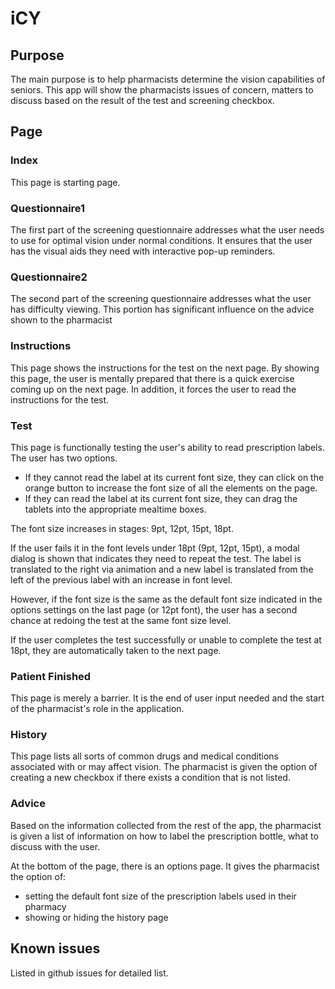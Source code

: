 # iCY 

## Purpose
The main purpose is to help pharmacists determine the vision capabilities of seniors. This app will show the pharmacists issues of concern, matters to discuss based on the result of the test and screening checkbox.

## Page

### Index
This page is starting page. 

### Questionnaire1
The first part of the screening questionnaire addresses what the user needs to use for optimal vision under normal conditions. It ensures that the user has the visual aids they need with interactive pop-up reminders.

### Questionnaire2
The second part of the screening questionnaire addresses what the user has difficulty viewing. This portion has significant influence on the advice shown to the pharmacist

### Instructions
This page shows the instructions for the test on the next page. By showing this page, the user is mentally prepared that there is a quick exercise coming up on the next page. In addition, it forces the user to read the instructions for the test. 

### Test
This page is functionally testing the user's ability to read prescription labels. The user has two options. 
* If they cannot read the label at its current font size, they can click on the orange button to increase the font size of all the elements on the page. 
* If they can read the label at its current font size, they can drag the tablets into the appropriate mealtime boxes.

The font size increases in stages: 9pt, 12pt, 15pt, 18pt.

If the user fails it in the font levels under 18pt (9pt, 12pt, 15pt), a modal dialog is shown that indicates they need to repeat the test. The label is translated to the right via animation and a new label is translated from the left of the previous label with an increase in font level. 

However, if the font size is the same as the default font size indicated in the options settings on the last page (or 12pt font), the user has a second chance at redoing the test at the same font size level. 

If the user completes the test successfully or unable to complete the test at 18pt, they are automatically taken to the next page.

### Patient Finished
This page is merely a barrier. It is the end of user input needed and the start of the pharmacist's role in the application. 

### History
This page lists all sorts of common drugs and medical conditions associated with or may affect vision. The pharmacist is given the option of creating a new checkbox if there exists a condition that is not listed. 

### Advice
Based on the information collected from the rest of the app, the pharmacist is given a list of information on how to label the prescription bottle, what to discuss with the user.

At the bottom of the page, there is an options page. It gives the pharmacist the option of:
* setting the default font size of the prescription labels used in their pharmacy
* showing or hiding the history page

## Known issues
Listed in github issues for detailed list.